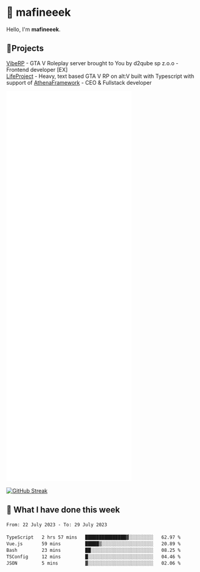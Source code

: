 # 👋 mafineeek
Hello, I'm **mafineeek**.

## 📝Projects

[VibeRP](https://v-rp.pl) - GTA V Roleplay server brought to You by d2qube sp z.o.o - Frontend developer [EX]
<br>
[LifeProject](https://github.com/LifeProject-Roleplay/) - Heavy, text based GTA V RP on alt:V built with Typescript with support of [AthenaFramework](https://github.com/Athena-Roleplay-Framework/) - CEO & Fullstack developer

![](./github-metrics.svg)

[![GitHub Streak](https://streak-stats.demolab.com/?user=mafineeek)](https://git.io/streak-stats)

## 📰 What I have done this week
<!--START_SECTION:waka-->

```txt
From: 22 July 2023 - To: 29 July 2023

TypeScript   2 hrs 57 mins   ███████████████▓░░░░░░░░░   62.97 %
Vue.js       59 mins         █████▒░░░░░░░░░░░░░░░░░░░   20.89 %
Bash         23 mins         ██░░░░░░░░░░░░░░░░░░░░░░░   08.25 %
TSConfig     12 mins         █░░░░░░░░░░░░░░░░░░░░░░░░   04.46 %
JSON         5 mins          ▓░░░░░░░░░░░░░░░░░░░░░░░░   02.06 %
```

<!--END_SECTION:waka-->
